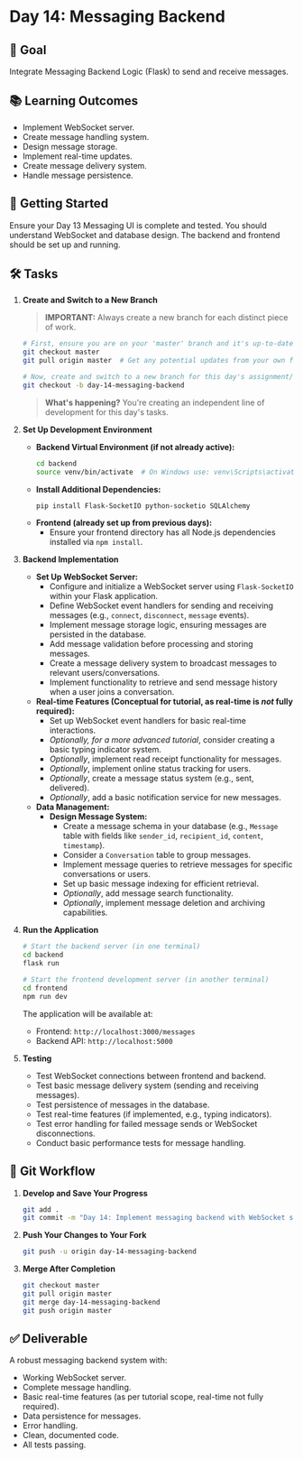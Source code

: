 # Day 14: Messaging Backend

## 🎯 Goal

Integrate Messaging Backend Logic (Flask) to send and receive messages.

## 📚 Learning Outcomes

- Implement WebSocket server.
- Create message handling system.
- Design message storage.
- Implement real-time updates.
- Create message delivery system.
- Handle message persistence.

## 🚀 Getting Started

Ensure your Day 13 Messaging UI is complete and tested. You should understand WebSocket and database design. The backend and frontend should be set up and running.

## 🛠️ Tasks

1.  **Create and Switch to a New Branch**

    > **IMPORTANT:** Always create a new branch for each distinct piece of work.

    ```bash
    # First, ensure you are on your 'master' branch and it's up-to-date
    git checkout master
    git pull origin master  # Get any potential updates from your own fork's master

    # Now, create and switch to a new branch for this day's assignment/feature
    git checkout -b day-14-messaging-backend
    ```

    > **What's happening?** You're creating an independent line of development for this day's tasks.

2.  **Set Up Development Environment**

    - **Backend Virtual Environment (if not already active):**
      ```bash
      cd backend
      source venv/bin/activate  # On Windows use: venv\Scripts\activate
      ```
    - **Install Additional Dependencies:**
      ```bash
      pip install Flask-SocketIO python-socketio SQLAlchemy
      ```
    - **Frontend (already set up from previous days):**
      - Ensure your frontend directory has all Node.js dependencies installed via `npm install`.

3.  **Backend Implementation**

    - **Set Up WebSocket Server:**
      - Configure and initialize a WebSocket server using `Flask-SocketIO` within your Flask application.
      - Define WebSocket event handlers for sending and receiving messages (e.g., `connect`, `disconnect`, `message` events).
      - Implement message storage logic, ensuring messages are persisted in the database.
      - Add message validation before processing and storing messages.
      - Create a message delivery system to broadcast messages to relevant users/conversations.
      - Implement functionality to retrieve and send message history when a user joins a conversation.
    - **Real-time Features (Conceptual for tutorial, as real-time is _not_ fully required):**
      - Set up WebSocket event handlers for basic real-time interactions.
      - _Optionally, for a more advanced tutorial_, consider creating a basic typing indicator system.
      - _Optionally_, implement read receipt functionality for messages.
      - _Optionally_, implement online status tracking for users.
      - _Optionally_, create a message status system (e.g., sent, delivered).
      - _Optionally_, add a basic notification service for new messages.
    - **Data Management:**
      - **Design Message System:**
        - Create a message schema in your database (e.g., `Message` table with fields like `sender_id`, `recipient_id`, `content`, `timestamp`).
        - Consider a `Conversation` table to group messages.
        - Implement message queries to retrieve messages for specific conversations or users.
        - Set up basic message indexing for efficient retrieval.
        - _Optionally_, add message search functionality.
        - _Optionally_, implement message deletion and archiving capabilities.

4.  **Run the Application**

    ```bash
    # Start the backend server (in one terminal)
    cd backend
    flask run

    # Start the frontend development server (in another terminal)
    cd frontend
    npm run dev
    ```

    The application will be available at:

    - Frontend: `http://localhost:3000/messages`
    - Backend API: `http://localhost:5000`

5.  **Testing**

    - Test WebSocket connections between frontend and backend.
    - Test basic message delivery system (sending and receiving messages).
    - Test persistence of messages in the database.
    - Test real-time features (if implemented, e.g., typing indicators).
    - Test error handling for failed message sends or WebSocket disconnections.
    - Conduct basic performance tests for message handling.

## 🔄 Git Workflow

1.  **Develop and Save Your Progress**

    ```bash
    git add .
    git commit -m "Day 14: Implement messaging backend with WebSocket support"
    ```

2.  **Push Your Changes to Your Fork**

    ```bash
    git push -u origin day-14-messaging-backend
    ```

3.  **Merge After Completion**

    ```bash
    git checkout master
    git pull origin master
    git merge day-14-messaging-backend
    git push origin master
    ```

## ✅ Deliverable

A robust messaging backend system with:

- Working WebSocket server.
- Complete message handling.
- Basic real-time features (as per tutorial scope, real-time not fully required).
- Data persistence for messages.
- Error handling.
- Clean, documented code.
- All tests passing.
